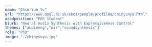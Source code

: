 ```yaml
---
name: "Chin-Yun Yu"
url: "https://www.qmul.ac.uk/eecs/people/profiles/chinyunyu.html"
acadposition: "PhD Student"
blurb: "Neural Audio Synthesis with Expressiveness Control"
themes: ["audioeng","mir","soundsynthesis"]
role: "PhD"
image: "./chinyunyu.jpg"
---
```

